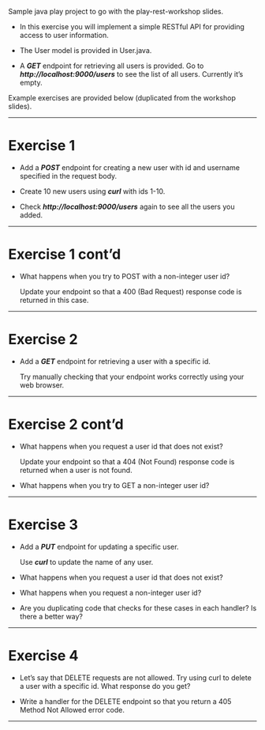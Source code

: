 
Sample java play project to go with the play-rest-workshop slides.

* In this exercise you will implement a simple RESTful API for providing access to user information.

* The User model is provided in User.java.  

* A __*GET*__ endpoint for retrieving all users is provided.  Go to __*http://localhost:9000/users*__ to see the list of all users.  Currently it’s empty.

Example exercises are provided below (duplicated from the workshop slides).

---

# __Exercise 1__

* Add a __*POST*__ endpoint for creating a new user with id and username specified in the request body.

* Create 10 new users using __*curl*__ with ids 1-10.  

* Check __*http://localhost:9000/users*__ again to see all the users you added.

---

# __Exercise 1 cont’d__


* What happens when you try to POST with a non-integer user id?  

	Update your endpoint so that a 400 (Bad Request) response code is returned in this case.  

---

# __Exercise 2__

* Add a __*GET*__ endpoint for retrieving a user with a specific id.  

	Try manually checking that your endpoint works correctly using your web browser.

---

# __Exercise 2 cont’d__
	
* What happens when you request a user id that does not exist?  

	Update your endpoint so that a 404 (Not Found) response code is returned when a user is not found.  

* What happens when you try to GET a non-integer user id?

---

# __Exercise 3__

* Add a __*PUT*__ endpoint for updating a specific user.  
	
	Use __*curl*__ to update the name of any user.

* What happens when you request a user id that does not exist?  

* What happens when you request a non-integer user id?  
	
* Are you duplicating code that checks for these cases in each handler?  Is there a better way?
	

---

# __Exercise 4__

* Let’s say that DELETE requests are not allowed.  Try using curl to delete a user with a specific id.  What response do you get?

* Write a handler for the DELETE endpoint so that you return a 405 Method Not Allowed error code.  


---



